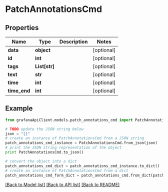 # PatchAnnotationsCmd


## Properties
Name | Type | Description | Notes
------------ | ------------- | ------------- | -------------
**data** | **object** |  | [optional] 
**id** | **int** |  | [optional] 
**tags** | **List[str]** |  | [optional] 
**text** | **str** |  | [optional] 
**time** | **int** |  | [optional] 
**time_end** | **int** |  | [optional] 

## Example

```python
from grafanaApiClient.models.patch_annotations_cmd import PatchAnnotationsCmd

# TODO update the JSON string below
json = "{}"
# create an instance of PatchAnnotationsCmd from a JSON string
patch_annotations_cmd_instance = PatchAnnotationsCmd.from_json(json)
# print the JSON string representation of the object
print PatchAnnotationsCmd.to_json()

# convert the object into a dict
patch_annotations_cmd_dict = patch_annotations_cmd_instance.to_dict()
# create an instance of PatchAnnotationsCmd from a dict
patch_annotations_cmd_form_dict = patch_annotations_cmd.from_dict(patch_annotations_cmd_dict)
```
[[Back to Model list]](../README.md#documentation-for-models) [[Back to API list]](../README.md#documentation-for-api-endpoints) [[Back to README]](../README.md)



